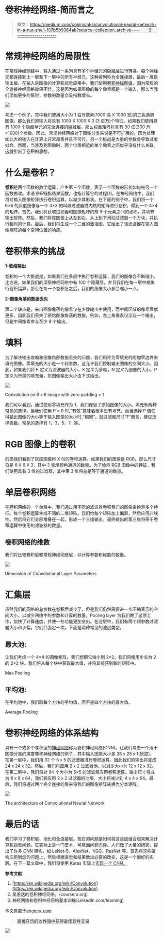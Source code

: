 # 卷积神经网络-简而言之

> 原文：<https://medium.com/coinmonks/convolutional-neural-network-in-a-nut-shell-107b5b9364ab?source=collection_archive---------9----------------------->

# **常规神经网络的局限性**

在常规神经网络中，输入通过一系列具有多个神经元的隐藏层进行转换。每个神经元都连接到上一层和下一层中的所有神经元。这种排列称为全连接层，最后一层是输出层。在输入是图像的计算机视觉应用中，我们使用[卷积神经网络](https://engmrk.com/convolutional-neural-network-3/)，因为常规的全连接神经网络效果不佳。这是因为如果图像的每个像素都是一个输入，那么当我们添加更多的层时，参数的数量会呈指数增长。

![](img/661a44bd30bcd8688effaf9ea6b93367.png)

考虑一个例子，其中我们使用大小为 1 百万像素(1000 高 X 1000 宽)的三色通道图像，那么我们的输入将具有 1000 X 1000 X 3 (3 百万)个特征。如果我们使用具有 1000 个隐藏单元的完全连接的隐藏层，那么权重矩阵将具有 30 亿(300 万×1000)个参数。因此，常规神经网络对于图像分类来说是不可扩展的，因为处理如此大的输入在计算上非常昂贵并且不可行。另一个挑战是大量的参数会导致过度拟合。然而，当涉及到图像时，两个位置相近的单个像素之间似乎没有什么关联。这就引出了卷积的思想。

# 什么是卷积？

**卷积**是两个函数的数学运算，产生第三个函数，表示一个函数的形状如何被另一个函数修改。术语*卷积*既指结果函数，也指计算它的过程[1]。在神经网络中，我们将对输入图像矩阵执行卷积运算，以减少其形状。在下面的例子中，我们将一个 6×6 的灰度图像与一个 3×3 的叫做过滤器或内核的矩阵进行卷积，得到一个 4×4 的矩阵。首先，我们将获取过滤器和图像矩阵的前 9 个元素之间的点积，并填充输出矩阵。然后，我们将在图像上从左到右、从上到下滑动过滤器一个方块，并执行相同的计算。最后，我们将生成一个二维的激活图，它给出了该滤波器在输入图像矩阵的每个空间位置的响应。

# 卷积带来的挑战

**1-收缩输出**

卷积的一个大挑战是，如果我们在多层中执行卷积运算，我们的图像会不断缩小。比方说，如果我们的深层神经网络中有 100 个隐藏层，并且我们在每一层中都执行卷积运算，那么在每一个卷积层之后，我们的图像大小都会缩小一点。

**2-图像角落的数据丢失**

第二个缺点是，来自图像角落的像素仅在少数输出中使用，而中间区域的像素贡献更多，因此我们丢失了原始图像角落的数据。例如，左上角像素仅涉及一个输出，但是中间像素参与至少 9 个输出。

# 填料

为了解决输出收缩和图像角部数据丢失的问题，我们用称为零填充的附加零边界来填充图像。零填充的大小是一个超参数。这允许我们控制输出图像的空间大小。因此，如果我们将 F 定义为滤波器的大小，S 定义为步幅，N 定义为图像的大小，P 定义为所需的填充量，则图像输出大小由下式给出。

![](img/64c35a3566e384ead6f3c8f78b2f4c37.png)

Convolution on 6 x 6 image with zero padding = 1

我们可以看到，通过使用零填充作为 1，我们保留了原始图像的大小。填充有两种常见的选择。当我们使用 P = 0 时,“有效”意味着根本没有填充，而当选择 P 值使得输出图像的大小等于输入图像的大小时,“相同”。就过滤器尺寸“F”而言，建议选择奇数。常见的选择有 1，3，5，7…等。

# RGB 图像上的卷积

前面我们看到了灰度图像(6 X 6)的卷积运算。如果我们的图像是 RGB，那么尺寸将是 6 X 6 X 3，其中 3 表示颜色通道的数量。为了检测 RGB 图像中的特征，我们使用具有 3 维的过滤器，其中第 3 维将总是等于通道的数量。

# 单层卷积网络

在卷积网络的一个单层中，我们通过用不同的滤波器卷积我们的图像来检测多个特征。每个卷积运算生成不同的二维矩阵。我们给每个矩阵加上偏置，然后应用非线性。然后将它们全部堆叠在一起，形成一个三维输出。最终输出的第三维将等于卷积运算中使用的滤波器的数量。

## 卷积网络的维数

我们将比较卷积层和常规神经网络层，以计算参数和维数的数量。

![](img/0a35cd343140d2a095ccabecdfa52109.png)

Dimension of Convolutional Layer Parameters

# 汇集层

虽然我们的网络的总参数在卷积后减少了，但是我们仍然需要进一步压缩表示的空间大小，以减少网络中的参数和计算的数量。Pooling layer 为我们做了这项工作，加快了计算速度，并使一些功能更加突出。在池层中，我们有两个超参数过滤器大小和步幅，它们只固定一次。下面是两种常见的池层类型。

## 最大池:

让我们考虑一个 4×4 的图像矩阵，我们想把它缩小到 2×2。我们将使用步长为 2 的 2×2 块。我们将从每个块中获取最大值，并将其捕获到新的矩阵中。

Max Pooling

## 平均池:

在平均池中，我们取每个方块的平均值，而不是四个方块的最大值。

Average Pooling

# 卷积神经网络的体系结构

具有一个或多个卷积层的[神经网络](https://engmrk.com/module-14-artificial-neural-network/)称为卷积神经网络(CNN)。让我们考虑一个用于图像分类的深度卷积神经网络的例子，其中输入图像大小是 28 x 28 x 1(灰度)。在第一层中，我们用 32 个 5 x 5 的滤波器进行卷积运算，因此我们的输出将变成 24 x 24 x 32。然后，我们将应用 2 x 2 过滤器池，以减少大小为 12 x 12 x 32。在第二层中，我们将对 64 个大小为 5×5 的滤波器应用卷积运算。输出尺寸将成为 8 x 8 x 64，我们将应用 2 x 2 过滤器的池层，大小将减少到 4 x 4 x 64。最后，我们将通过两个完全连接的层来将我们的图像矩阵转换为分类矩阵。

![](img/d2fe8f9f8ed56b9acdcbeaf545b6f1c2.png)

The architecture of Convolutional Neural Network

# 最后的话

我们学习了卷积层、池化和全连接层。现在的问题是如何将这些层组合起来解决计算机视觉问题。它实际上是一门艺术，可能因问题而异。人们做了大量的研究，提出了许多 CNN 架构，如 LeNet-5、AlexNet、VGG、ResNet 等。首先将这些架构应用到您的问题上，然后根据直觉和结果做出必要的改变，这是一个很好的实践。在下一篇文章中，我们将使用 Keras 实际上[实现一个 CNN。](https://engmrk.com/module-22-implementation-of-cnn-using-keras/)

**参考文献**

1.  [https://en.wikipedia.org/wiki/Convolution](https://en.wikipedia.org/wiki/Convolution)
2.  吴恩达的卷积神经网络。(coursera.org)
3.  神经网络和卷积神经网络基本训练(LinkedIn.com/learning)

本文原载于[*engmrk.com*](https://engmrk.com/convolutional-neural-network-3/)

> [直接在您的收件箱中获得最佳软件交易](https://coincodecap.com/?utm_source=coinmonks)

[![](img/7c0b3dfdcbfea594cc0ae7d4f9bf6fcb.png)](https://coincodecap.com/?utm_source=coinmonks)